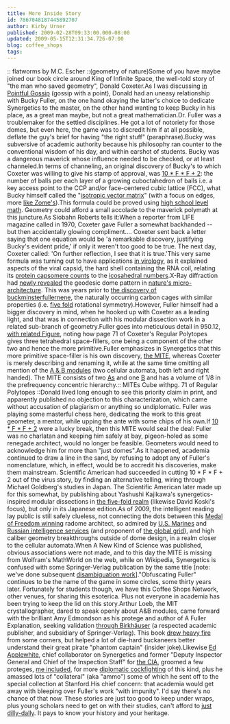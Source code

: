 ```yaml
---
title: More Inside Story
id: 7867048187445892707
author: Kirby Urner
published: 2009-02-28T09:33:00.000-08:00
updated: 2009-05-15T12:31:34.726-07:00
blog: coffee_shops
tags: 
---
```


[](https://blogger.googleusercontent.com/img/b/R29vZ2xl/AVvXsEi56soMYbKLo1uvOloT58VC7YqdonwmLStkXyKZAcfHacKUHJoXcN4chN7suA9GiHnhmQddWf40wxeS4qBco6TcbTx_S0Vvo9_XDJhhC8VVg4rYM4x9tCL5X0FYDxBwA4fph68WiDaKwv3o/s1600-h/flatworms.jpg):: flatworms by M.C. Escher ::(geometry of nature)Some of you have maybe joined our book circle around King of Infinite Space, the well-told story of "the man who saved geometry", Donald Coxeter.As I was discussing [in Pointful Gossip](http://coffeeshopsnet.blogspot.com/2009/02/pointful-gossip.html) (gossip with a point), Donald had an uneasy relationship with Bucky Fuller, on the one hand okaying the latter's choice to dedicate Synergetics to the master, on the other hand wanting to keep Bucky in his place, as a great man maybe, but not a great mathematician.Dr. Fuller was a troublemaker for the settled disciplines.  He got a lot of notoriety for those domes, but even here, the game was to discredit him if at all possible, deflate the guy's brief for having "the right stuff" (paraphrase).Bucky was subversive of academic authority because his philosophy ran counter to the conventional wisdom of his day, and within earshot of students.  Bucky was a dangerous maverick whose influence needed to be checked, or at least channeled.In terms of channeling, an original discovery of Bucky's to which Coxeter was willing to give his stamp of approval, was [10 * F * F + 2](http://worldgame.blogspot.com/2009/01/more-geometric-studies.html): the number of balls per each layer of a growing cuboctahedron of balls i.e. a key access point to the CCP and/or face-centered cubic lattice (FCC), what Bucky himself called the "[isotropic vector matrix](http://www.4dsolutions.net/ocn/xtals101.html)" (with a focus on edges, more [like Zome's](http://worldgame.blogspot.com/2007/02/coming-together.html)).This formula could be proved using [high school level math](http://mybizmo.blogspot.com/2007/01/gnu-math-memo.html).  Geometry could afford a small accolade to the maverick polymath at this juncture.As Siobahn Roberts tells it:When a reporter from LIFE magazine called in 1970, Coxeter gave Fuller a somewhat backhanded -- but then accidentally glowing compliment.... Coxeter sent back a letter saying that one equation would be 'a remarkable discovery, justifying Bucky's evident pride,' if only it weren't too good to be true.  The next day, Coxeter called: 'On further reflection, I see that it is true.'This very same formula was turning out to have applications [in virology](http://www.grunch.net/synergetics/virus.html), as it explained aspects of the viral capsid, the hard shell containing the RNA coil, relating its [protein capsomere counts](http://mail.geneseo.edu/pipermail/math-thinking-l/2009-February/001294.html) to the [icosahedral numbers](http://www.research.att.com/%7Enjas/sequences/A005901).X-Ray diffraction had [newly revealed](http://www.4dsolutions.net/synergetica/synergetica2.html) the geodesic dome pattern in [nature's micro-architecture](http://mybizmo.blogspot.com/2006/08/hp4e.html).  This was years prior to [the discovery of buckminsterfullernene](http://www.4dsolutions.net/synergetica/eja1.html), the naturally occurring carbon cages with similar properties (i.e. [five fold](http://mybizmo.blogspot.com/2006/08/mathcasting-about-phi.html) rotational symmetry).However, Fuller himself had a bigger discovery in mind, when he hooked up with Coxeter as a leading light, and that was in connection with his modular dissection work in a related sub-branch of geometry.Fuller goes into meticulous detail in 950.12, [with related Figure](http://www.rwgrayprojects.com/synergetics/s09/figs/f5012.html), noting how page 71 of Coxeter's Regular Polytopes gives three tetrahedral space-fillers, one being a component of the other two and hence the more primitive.Fuller emphasizes in Synergetics that this more primitive space-filler is his own discovery, [the MITE](http://www.rwgrayprojects.com/synergetics/s09/figs/f5400b.html), whereas Coxeter is merely describing and renaming it, while at the same time omitting all mention of the [A & B modules](http://www.grunch.net/synergetics/modules.html) (two cellular automata, both left and right handed).  The MITE consists of two [As](http://www.rwgrayprojects.com/synergetics/s09/figs/f1301.html) and one [B](http://www.rwgrayprojects.com/synergetics/s09/figs/f1601.html) and has a volume of 1/8 in the prefrequency concentric hierarchy.[](http://www.flickr.com/photos/17157315@N00/3320963850/):: MITEs Cube withpg. 71 of Regular Polytopes  ::Donald lived long enough to see this priority claim in print, and apparently published no objection to this characterization, which came without accusation of plagiarism or anything so undiplomatic.  Fuller was playing some masterful chess here, dedicating the work to this great geometer, a mentor, while upping the ante with some chips of his own.If [10 * F * F + 2](http://mybizmo.blogspot.com/2006/09/focal-points.html) were a lucky break, then this MITE would seal the deal:  Fuller was no charlatan and keeping him safely at bay, pigeon-holed as some renegade architect, would no longer be feasible.  Geometers would need to acknowledge him for more than "just domes".As it happened, academia continued to draw a line in the sand, by refusing to adopt any of Fuller's nomenclature, which, in effect, would be to accredit his discoveries, make them mainstream.  Scientific American had succeeded in cutting 10 * F * F + 2 out of the virus story, by finding an alternative telling, wiring through Michael Goldberg's studies in Japan.  The Scientific American later made up for this somewhat, by publishing about Yashushi Kajikawa's synergetics-inspired modular dissections in [the five-fold realm](http://controlroom.blogspot.com/2006/10/geometry-in-nature.html) (likewise David Koski's focus), but only in its Japanese edition.As of 2009, the intelligent reading lay public is still safely clueless, not connecting the dots between this [Medal of Freedom winning](http://worldgame.blogspot.com/2005/01/some-space-program-history.html) radome architect, so admired by [U.S. Marines](http://synchronofile.com/?page_id=21) and [Russian intelligence services](http://mybizmo.blogspot.com/2009/02/news-and-views.html) (and proponent of [the global grid](http://controlroom.blogspot.com/2008/12/global-grid-info.html)), and high caliber geometry breakthroughs outside of dome design, in a realm closer to the cellular automata.When A New Kind of Science was published, obvious associations were not made, and to this day the MITE is missing from Wolfram's MathWorld on the web, while on Wikipedia, Synergetics is confused with some Springer-Verlag publication by the same title [note: we've done subsequent [disambiguation work](http://en.wikipedia.org/wiki/Synergetics_%28Fuller%29)]."Obfuscating Fuller" continues to be the name of the game in some circles, some thirty years later. Fortunately for students though, we have this Coffee Shops Network, other venues, for sharing this esoterica.  Plus not everyone in academia has been trying to keep the lid on this story.Arthur Loeb, the MIT crystallographer, dared to speak openly about A&B modules, came forward with the brilliant Amy Edmondson as his protege and author of A Fuller Explanation, seeking validation [through Birkhäuser](http://www.springer.com/birkhauser) (a respected academic publisher, and subsidiary of Springer-Verlag).  This book [drew heavy fire](http://controlroom.blogspot.com/2008/08/reviewing-review.html) from some corners, but helped a lot of die-hard buckaneers better understand their great pirate "phantom captain" (insider joke).Likewise [Ed Applewhite](http://controlroom.blogspot.com/2008/10/scholarly-meetup.html), chief collaborator on Synergetics and former "Deputy Inspector General and Chief of the Inspection Staff" for [the CIA](http://www.grunch.net/synergetics/cia.html), groomed a few proteges, [me included](http://worldgame.blogspot.com/2006/12/homeward-bound.html), for more [diplomatic cockfighting](http://controlroom.blogspot.com/2009/01/cockfight.html) of this kind, plus he amassed lots of "collateral" (aka "ammo") some of which he sent off to the special collection at Stanford.His chief concern:  that academia would get away with bleeping over Fuller's work "with impunity".  I'd say there's no chance of that now.  These stories are just too good to keep under wraps, plus young scholars need to get on with their studies, can't afford to [just dilly-dally](http://mathforum.org/kb/message.jspa?messageID=6640760&tstart=0).  It pays to know your history and your heritage.